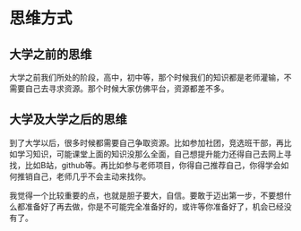 # 思维方式



## 大学之前的思维

大学之前我们所处的阶段，高中，初中等，那个时候我们的知识都是老师灌输，不需要自己去寻求资源。那个时候大家仿佛平台，资源都差不多。



## 大学及大学之后的思维

到了大学以后，很多时候都需要自己争取资源。比如参加社团，竞选班干部，再比如学习知识，可能课堂上面的知识没那么全面，自己想提升能力还得自己去网上寻找，比如B站，github等。再比如参与老师项目，你得自己推荐自己，你得学会如何推销自己，老师几乎不会主动来找你。

我觉得一个比较重要的点，也就是胆子要大，自信。要敢于迈出第一步，不要想什么都准备好了再去做，你是不可能完全准备好的，或许等你准备好了，机会已经没有了。
